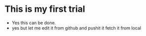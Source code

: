 # This is my first trial
* Yes this can be done.
* yes but let me edit it from github and pushit it fetch it from local
